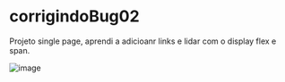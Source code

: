 # corrigindoBug02

Projeto single page, aprendi a adicioanr links e lidar com o display flex e span.

![image](https://github.com/gabherel/corrigindoBug02/assets/56739290/418bc6d9-8f48-4d5f-beea-48ce6ab861dc)
